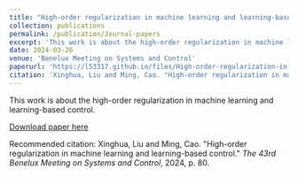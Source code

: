 ```yaml
---
title: "High-order regularization in machine learning and learning-based control"
collection: publications
permalink: /publication/Journal-papers
excerpt: 'This work is about the high-order regularization in machine learning and learning-based control.'
date: 2024-03-26
venue: 'Benelux Meeting on Systems and Control'
paperurl: 'https://l53317.github.io/files/High-order-regularization-in-machine-learning-and-learning-based-control.pdf'
citation: 'Xinghua, Liu and Ming, Cao. "High-order regularization in machine learning and learning-based control." <i>The 43rd Benelux Meeting on Systems and Control</i>, 2024, p. 80.'
---
```

This work is about the high-order regularization in machine learning and learning-based control.

[Download paper here](https://l53317.github.io/files/High-order-regularization-in-machine-learning-and-learning-based-control.pdf)

Recommended citation: Xinghua, Liu and Ming, Cao. "High-order regularization in machine learning and learning-based control." <i>The 43rd Benelux Meeting on Systems and Control</i>, 2024, p. 80.
